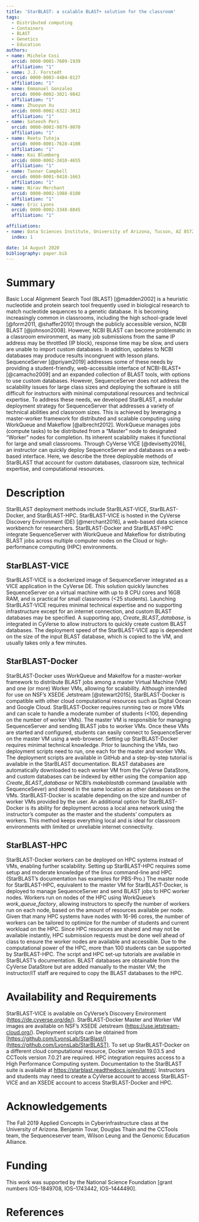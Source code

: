 ```yaml
---
title: 'StarBLAST: a scalable BLAST+ solution for the classroom'
tags:
  - Distributed computing
  - Containers
  - BLAST
  - Genetics
  - Education
authors:
- name: Michele Cosi
  orcid: 0000-0001-7609-1939
  affiliation: "1"
- name: J.J. Forstedt
  orcid: 0000-0003-4484-0127
  affiliation: "1"
- name: Emmanuel Gonzalez
  orcid: 0000-0002-3021-9842
  affiliation: "1"
- name: Zhuoyun Xu
  orcid: 0000-0002-6322-3012
  affiliation: "1"
- name: Sateesh Peri
  orcid: 0000-0002-9879-9070
  affiliation: "1"   
- name: Reetu Tuteja
  orcid: 0000-0001-7628-4108
  affiliation: "1"
- name: Kai Blumberg
  orcid: 0000-0002-3410-4655
  affiliation: "1"
- name: Tanner Campbell
  orcid: 0000-0001-9418-1663
  affiliation: "1"
- name: Nirav Merchant
  orcid: 0000-0002-1988-8180
  affiliation: "1"
- name: Eric Lyons
  orcid: 0000-0002-3348-8845
  affiliation: "1"

affiliations:
- name: Data Sciences Institute, University of Arizona, Tucson, AZ 85721, USA
  index: 1

date: 14 August 2020
bibliography: paper.bib
---
```


# Summary

Basic Local Alignment Search Tool (BLAST) [@madden2002] is a heuristic nucleotide and protein search tool frequently used in biological research to match nucleotide sequences to a genetic database. It is becoming increasingly common in classrooms, including the high school-grade level [@form2011, @shaffer2010] through the  publicly accessible version, NCBI BLAST [@johnson2008]. However, NCBI BLAST can become problematic in a classroom environment, as many job submissions from the same IP address may be throttled (IP block), response time may be slow, and users are unable to import custom databases. In addition, updates to NCBI databases may produce results incongruent with lesson plans. SequenceServer [@priyam2019] addresses some of these needs by providing a student-friendly, web-accessible interface of NCBI-BLAST+ [@camacho2009] and an expanded collection of BLAST tools, with options to use custom databases. However, SequenceServer does not address the scalability issues for large class sizes and deploying the software is still difficult for instructors with minimal computational resources and technical expertise. To address these needs, we developed StarBLAST, a modular deployment strategy for SequenceServer that addresses a variety of technical abilities and classroom sizes. This is achieved by leveraging a master-worker framework for distributed and scalable computing using WorkQueue and Makeflow [@albrecht2012]. WorkQueue manages jobs (compute tasks) to be distributed from a “Master” node to designated “Worker” nodes for completion. Its inherent scalability makes it functional for large and small classrooms. Through CyVerse VICE [@devisetty2016], an instructor can quickly deploy SequenceServer and databases on a web-based interface. Here, we describe the three deployable methods of StarBLAST that account for custom databases, classroom size, technical expertise, and computational resources.

# Description

StarBLAST deployment methods include StarBLAST-VICE, StarBLAST-Docker, and StarBLAST-HPC. StarBLAST-VICE is hosted in the CyVerse Discovery Environment (DE) [@merchant2016], a web-based data science workbench for researchers. StarBLAST-Docker and StarBLAST-HPC integrate SequenceServer with WorkQueue and Makeflow for distributing BLAST jobs across multiple computer nodes on the Cloud or high-performance computing (HPC) environments.

## StarBLAST-VICE

StarBLAST-VICE is a dockerized image of SequenceServer integrated as a VICE application in the CyVerse DE. This solution quickly launches SequenceServer on a virtual machine with up to 8 CPU cores and 16GB RAM, and is practical for small classrooms (<25 students). Launching StarBLAST-VICE requires minimal technical expertise and no supporting infrastructure except for an internet connection, and custom BLAST databases may be specified. A supporting app, *Create_BLAST_database*, is integrated in CyVerse to allow instructors to quickly create custom BLAST databases. The deployment speed of the StarBLAST-VICE app is dependent on the size of the input BLAST database, which is copied to the VM, and usually takes only a few minutes.

## StarBLAST-Docker

StarBLAST-Docker uses WorkQueue and Makelfow for a master-worker framework to distribute BLAST jobs among a master Virtual Machine (VM) and one (or more) Worker VMs, allowing for scalability. Although intended for use on NSF’s XSEDE Jetstream [@stewart2015], StarBLAST-Docker is compatible with other cloud computational resources such as Digital Ocean and Google Cloud. StarBLAST-Docker requires running two or more VMs and can scale to handle a moderate number of students (<100, depending on the number of worker VMs). The master VM is responsible for managing SequenceServer and sending BLAST jobs to worker VMs. Once these VMs are started and configured, students can easily connect to SequenceServer on the master VM using a web-browser. Setting up StarBLAST-Docker requires minimal technical knowledge. Prior to launching the VMs, two deployment scripts need to run, one each for the master and worker VMs. The deployment scripts are available in GitHub and a step-by-step tutorial is available in the StarBLAST documentation. BLAST databases are automatically downloaded to each worker VM from the CyVerse DataStore, and custom databases can be indexed by either using the companion app *Create_BLAST_database* or NCBI’s *makeblastdb* command (available with SequenceSever) and stored in the same location as other databases on the VMs. StarBLAST-Docker is scalable depending on the size and number of worker VMs provided by the user. An additional option for StarBLAST-Docker is its ability for deployment across a local area network using the instructor’s computer as the master and the students’ computers as workers. This method keeps everything local and is ideal for classroom environments with limited or unreliable internet connectivity.

## StarBLAST-HPC

StarBLAST-Docker workers can be deployed on HPC systems instead of VMs, enabling further scalability. Setting up StarBLAST-HPC requires some setup and moderate knowledge of the linux command-line and HPC (StarBLAST’s documentation has examples for PBS-Pro.) The master node for StarBLAST-HPC, equivalent to the master VM for StarBLAST-Docker, is deployed to manage SequenceServer and send BLAST jobs to HPC worker nodes. Workers run on nodes of the HPC using WorkQueue’s *work_queue_factory*, allowing instructors to specify the number of workers run on each node, based on the amount of resources available per node. Given that many HPC systems have nodes with 16-96 cores, the number of workers can be tailored to optimize for the number of students and  current workload on the HPC. Since HPC resources are shared and may not be available instantly, HPC submission requests must be done well ahead of class to ensure the worker nodes are available and accessible. Due to the computational power of the HPC, more than 100 students can be supported by StarBLAST-HPC. The script and HPC set-up tutorials are available in StarBLAST’s documentation. BLAST databases are obtainable from the CyVerse DataStore but are added manually to the master VM; the instructor/IT staff are required to copy the BLAST databases to the HPC. 

# Availability and Requirements

StarBLAST-VICE is available on CyVerse’s Discovery Environment (https://de.cyverse.org/de/). StarBLAST-Docker Master and Worker VM images are available on NSF’s XSEDE Jetstream (https://use.jetstream-cloud.org/). Deployment scripts can be obtained from [https://github.com/LyonsLab/StarBlast/](https://github.com/LyonsLab/StarBLAST). To set up StarBLAST-Docker on a different cloud computational resource, Docker version 19.03.5 and CCTools version 7.0.21 are required. HPC integration requires access to a High Performance Computing system. Documentation to the StarBLAST suite is available at https://starblast.readthedocs.io/en/latest/. Instructors and students may need to create a CyVerse account to access StarBLAST-VICE and an XSEDE account to access StarBLAST-Docker and HPC.

# Acknowledgements

The Fall 2019 Applied Concepts in Cyberinfrastructure class at the University of Arizona. Benjamin Tovar, Douglas Thain and the CCTools team, the Sequenceserver team, Wilson Leung and the Genomic Education Alliance. 

# Funding

This work was supported by the National Science Foundation [grant numbers IOS–1849708, IOS–1743442, IOS–1444490].

# References
